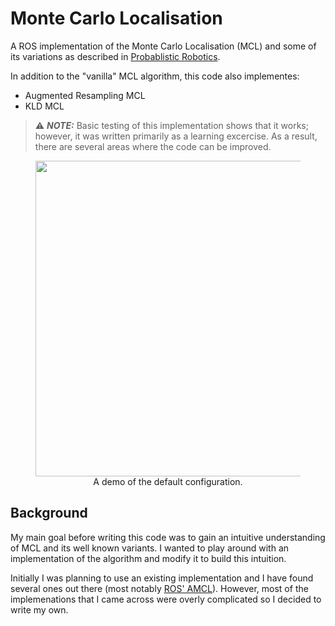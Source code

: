 # Monte Carlo Localisation

A ROS implementation of the Monte Carlo Localisation (MCL) and some of its variations as described in [Probablistic Robotics](http://www.probabilistic-robotics.org/).

In addition to the "vanilla" MCL algorithm, this code also implementes:

* Augmented Resampling MCL
* KLD MCL

> :warning: **_NOTE:_**  Basic testing of this implementation shows that it works; however, it was written primarily as a learning excercise. As a result, there are several areas where the code can be improved.

<figure align="center">
  <img width="500" height="505" src="demo.gif">
  <figcaption>A demo of the default configuration.</figcaption>
</figure>


## Background

My main goal before writing this code was to gain an intuitive understanding of MCL and its well known variants. I wanted to play around with an implementation of the algorithm and modify it to build this intuition.

Initially I was planning to use an existing implementation and I have found several ones out there (most notably [ROS' AMCL](http://wiki.ros.org/amcl)). However, most of the implemenations that I came across were overly complicated so I decided to write my own.